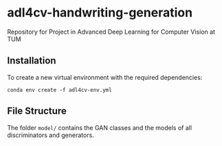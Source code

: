 # adl4cv-handwriting-generation
Repository for Project in Advanced Deep Learning for Computer Vision at TUM

## Installation

To create a new virtual environment with the required dependencies:

```conda env create -f adl4cv-env.yml```

## File Structure
The folder `model/` contains the GAN classes and the models of all discriminators and generators.